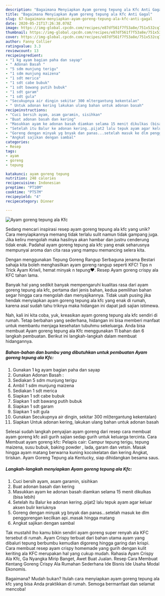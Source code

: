 ```yaml
---
description: "Bagaimana Menyiapkan Ayam goreng tepung ala Kfc Anti Gagal"
title: "Bagaimana Menyiapkan Ayam goreng tepung ala Kfc Anti Gagal"
slug: 67-bagaimana-menyiapkan-ayam-goreng-tepung-ala-kfc-anti-gagal
date: 2020-05-21T17:26:38.078Z
image: https://img-global.cpcdn.com/recipes/e87df561f7f53a8e/751x532cq70/ayam-goreng-tepung-ala-kfc-foto-resep-utama.jpg
thumbnail: https://img-global.cpcdn.com/recipes/e87df561f7f53a8e/751x532cq70/ayam-goreng-tepung-ala-kfc-foto-resep-utama.jpg
cover: https://img-global.cpcdn.com/recipes/e87df561f7f53a8e/751x532cq70/ayam-goreng-tepung-ala-kfc-foto-resep-utama.jpg
author: Fanny Collier
ratingvalue: 3.3
reviewcount: 13
recipeingredient:
- "1 kg ayam bagian paha dan sayap"
- " Adonan Basah "
- "5 sdm munjung terigu"
- "1 sdm munjung maizena"
- "1 sdt merica"
- "1 sdt cabe bubuk"
- "1 sdt bawang putih bubuk"
- "1 sdt garam"
- "1 sdt gula"
- "Secukupnya air dingin sekitar 300 mltergantung kekentalan"
- " Untuk adonan kering lakukan ulang bahan untuk adonan basah"
recipeinstructions:
- "Cuci bersih ayam, asam garamin, sisihkan"
- "Buat adonan basah dan kering"
- "Masukkan ayam ke adonan basah diamkan selama 15 menit dikulkas (bisa lebih)"
- "Setelah itu Balur ke adonan kering..pijat2 lalu tepuk ayam agar keluar aksen bulir keriuknya"
- "Goreng dengan minyak yg bnyak dan panas...setelah masuk ke dlm penggorengan kecilkan api..masak hingga matang"
- "Angkat sajikan dengan sambal"
categories:
- Resep
tags:
- ayam
- goreng
- tepung

katakunci: ayam goreng tepung 
nutrition: 248 calories
recipecuisine: Indonesian
preptime: "PT10M"
cooktime: "PT57M"
recipeyield: "4"
recipecategory: Dinner

---
```



![Ayam goreng tepung ala Kfc](https://img-global.cpcdn.com/recipes/e87df561f7f53a8e/751x532cq70/ayam-goreng-tepung-ala-kfc-foto-resep-utama.jpg)

Sedang mencari inspirasi resep ayam goreng tepung ala kfc yang unik? Cara menyiapkannya memang tidak terlalu sulit namun tidak gampang juga. Jika keliru mengolah maka hasilnya akan hambar dan justru cenderung tidak enak. Padahal ayam goreng tepung ala kfc yang enak seharusnya mempunyai aroma dan cita rasa yang mampu memancing selera kita.

Dengan menggunakan Tepung Goreng Rangup Serbaguna jenama Bestari sahaja kita boleh menghasilkan ayam goreng rangup seperti KFC! Tips n Trick Ayam Kriwil, hemat minyak n tepung❤️. Resep Ayam goreng crispy ala KFC tahan lama.

Banyak hal yang sedikit banyak mempengaruhi kualitas rasa dari ayam goreng tepung ala kfc, pertama dari jenis bahan, kedua pemilihan bahan segar hingga cara mengolah dan menyajikannya. Tidak usah pusing jika hendak menyiapkan ayam goreng tepung ala kfc yang enak di rumah, karena asal sudah tahu triknya maka hidangan ini dapat jadi sajian istimewa.


Nah, kali ini kita coba, yuk, kreasikan ayam goreng tepung ala kfc sendiri di rumah. Tetap berbahan yang sederhana, hidangan ini bisa memberi manfaat untuk membantu menjaga kesehatan tubuhmu sekeluarga. Anda bisa membuat Ayam goreng tepung ala Kfc menggunakan 11 bahan dan 6 langkah pembuatan. Berikut ini langkah-langkah dalam membuat hidangannya.

<!--inarticleads1-->

##### Bahan-bahan dan bumbu yang dibutuhkan untuk pembuatan Ayam goreng tepung ala Kfc:

1. Gunakan 1 kg ayam bagian paha dan sayap
1. Gunakan  Adonan Basah :
1. Sediakan 5 sdm munjung terigu
1. Ambil 1 sdm munjung maizena
1. Sediakan 1 sdt merica
1. Siapkan 1 sdt cabe bubuk
1. Siapkan 1 sdt bawang putih bubuk
1. Siapkan 1 sdt garam
1. Siapkan 1 sdt gula
1. Gunakan Secukupnya air dingin, sekitar 300 ml(tergantung kekentalan)
1. Siapkan  Untuk adonan kering, lakukan ulang bahan untuk adonan basah


Selesai sudah langkah penyajian ayam goreng dari resep cara membuat ayam goreng kfc asli gurih sajian sedap gurih untuk keluarga tercinta. Cara Membuat ayam goreng kfc: Pelapis cair: Campur tepung terigu, tepung maizena, susu bubuk, baking powder , lada, garam dan vetsin. Masak hingga ayam matang berwarna kuning kocokelatan dan kering Angkat, tiriskan. Ayam Goreng Tepung ala Kentucky, siap dihidangkan besama saus. 

<!--inarticleads2-->

##### Langkah-langkah menyiapkan Ayam goreng tepung ala Kfc:

1. Cuci bersih ayam, asam garamin, sisihkan
1. Buat adonan basah dan kering
1. Masukkan ayam ke adonan basah diamkan selama 15 menit dikulkas (bisa lebih)
1. Setelah itu Balur ke adonan kering..pijat2 lalu tepuk ayam agar keluar aksen bulir keriuknya
1. Goreng dengan minyak yg bnyak dan panas...setelah masuk ke dlm penggorengan kecilkan api..masak hingga matang
1. Angkat sajikan dengan sambal


Tak mustahil lho kamu bikin sendiri ayam goreng super renyah ala KFC tersebut di rumah. Ayam Crispy terbuat dari bahan utama ayam yang dibaluri tepung berbumbu kemudian digoreng hingga garing dan krispi. Cara membuat resep ayam crispy homemade yang gurih dengan kulit keriting ala KFC merupakan hal yang cukup mudah. Rahasia Ayam Crispy Ala Kfc, Ga Nyangka Mirip Banget, Awet Buat Jualan. Resep Cara Membuat Kentang Goreng Crispy Ala Rumahan Sederhana Ide Bisnis Ide Usaha Modal Ekonomis. 

Bagaimana? Mudah bukan? Itulah cara menyiapkan ayam goreng tepung ala kfc yang bisa Anda praktikkan di rumah. Semoga bermanfaat dan selamat mencoba!
